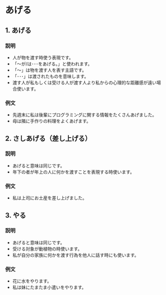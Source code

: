 # あげる

## 1. あげる

### 説明

- 人が物を渡す時使う表現です。
- 「～が/は･･･をあげる。」と使われます。
- 「～」は物を渡す人を表す主語です。
- 「･･･」は渡されたものを意味します。
- 渡す人が私もしくは受ける人が渡す人より私からの心理的な距離感が遠い場合使います。

### 例文

- 先週末に私は後輩にプログラミングに関する情報をたくさんあげました。
- 母は隣に手作りの料理をよくあげます。

## 2. さしあげる（差し上げる）

### 説明

- あげると意味は同じです。
- 年下の者が年上の人に何かを渡すことを表現する時使います。

### 例文

- 私は上司にお土産を差し上げました。

## 3. やる

### 説明

- あげると意味は同じです。
- 受ける対象が動植物の時使います。
- 私が自分の家族に何かを渡す行為を他人に話す時にも使います。

### 例文

- 花に水をやります。
- 私は妹にたまたま小遣いをやります。